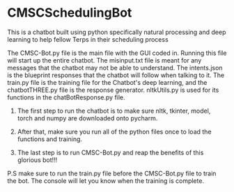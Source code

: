 # CMSCSchedulingBot
This is a chatbot built using python specifically natural processing and deep learning to help fellow Terps in their scheduling process

The CMSC-Bot.py file is the main file with the GUI coded in. Running this file will start up the entire chatbot. The misinput.txt file is meant for any 
messages that the chatbot may not be able to understand. The intents.json is the blueprint responses that the chatbot will follow when talking to it. 
The train.py file is the training file for the Chatbot's deep learning, and the chatbotTHREE.py file is the response generator. nltkUtils.py is used 
for its functions in the chatBotResponse.py file.

1. The first step to run the chatbot is to make sure nltk, tkinter, model, torch and numpy are downloaded onto pycharm. 

2. After that, make sure you run all of the python files once to load the functions and training. 

3. The last step is to run CMSC-Bot.py and reap the benefits of this glorious bot!!!


P.S make sure to run the train.py file before the CMSC-Bot.py file to train the bot. The console will let you know when the training is complete.
